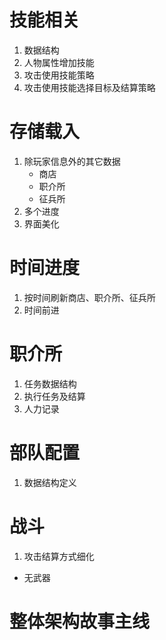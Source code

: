 # 技能相关
1. 数据结构
2. 人物属性增加技能
3. 攻击使用技能策略
4. 攻击使用技能选择目标及结算策略
   
# 存储载入
1. 除玩家信息外的其它数据
   - 商店
   - 职介所
   - 征兵所
2. 多个进度
3. 界面美化

# 时间进度
1. 按时间刷新商店、职介所、征兵所
2. 时间前进

# 职介所
1. 任务数据结构
2. 执行任务及结算
3. 人力记录
   
# 部队配置
1. 数据结构定义

# 战斗
1. 攻击结算方式细化
  - 无武器 

# 整体架构故事主线